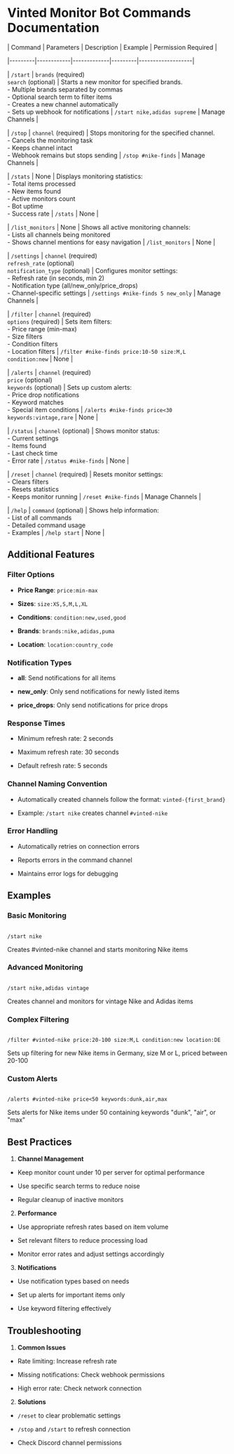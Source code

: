 # Vinted Monitor Bot Commands Documentation

  

| Command | Parameters | Description | Example | Permission Required |

|---------|------------|-------------|---------|-------------------|

| `/start` | `brands` (required)<br>`search` (optional) | Starts a new monitor for specified brands.<br>- Multiple brands separated by commas<br>- Optional search term to filter items<br>- Creates a new channel automatically<br>- Sets up webhook for notifications | `/start nike,adidas supreme` | Manage Channels |

| `/stop` | `channel` (required) | Stops monitoring for the specified channel.<br>- Cancels the monitoring task<br>- Keeps channel intact<br>- Webhook remains but stops sending | `/stop #nike-finds` | Manage Channels |

| `/stats` | None | Displays monitoring statistics:<br>- Total items processed<br>- New items found<br>- Active monitors count<br>- Bot uptime<br>- Success rate | `/stats` | None |

| `/list_monitors` | None | Shows all active monitoring channels:<br>- Lists all channels being monitored<br>- Shows channel mentions for easy navigation | `/list_monitors` | None |

| `/settings` | `channel` (required)<br>`refresh_rate` (optional)<br>`notification_type` (optional) | Configures monitor settings:<br>- Refresh rate (in seconds, min 2)<br>- Notification type (all/new_only/price_drops)<br>- Channel-specific settings | `/settings #nike-finds 5 new_only` | Manage Channels |

| `/filter` | `channel` (required)<br>`options` (required) | Sets item filters:<br>- Price range (min-max)<br>- Size filters<br>- Condition filters<br>- Location filters | `/filter #nike-finds price:10-50 size:M,L condition:new` | None |

| `/alerts` | `channel` (required)<br>`price` (optional)<br>`keywords` (optional) | Sets up custom alerts:<br>- Price drop notifications<br>- Keyword matches<br>- Special item conditions | `/alerts #nike-finds price<30 keywords:vintage,rare` | None |

| `/status` | `channel` (optional) | Shows monitor status:<br>- Current settings<br>- Items found<br>- Last check time<br>- Error rate | `/status #nike-finds` | None |

| `/reset` | `channel` (required) | Resets monitor settings:<br>- Clears filters<br>- Resets statistics<br>- Keeps monitor running | `/reset #nike-finds` | Manage Channels |

| `/help` | `command` (optional) | Shows help information:<br>- List of all commands<br>- Detailed command usage<br>- Examples | `/help start` | None |

  

## Additional Features

  

### Filter Options

-  **Price Range**: `price:min-max`

-  **Sizes**: `size:XS,S,M,L,XL`

-  **Conditions**: `condition:new,used,good`

-  **Brands**: `brands:nike,adidas,puma`

-  **Location**: `location:country_code`

  

### Notification Types

-  **all**: Send notifications for all items

-  **new_only**: Only send notifications for newly listed items

-  **price_drops**: Only send notifications for price drops

  

### Response Times

- Minimum refresh rate: 2 seconds

- Maximum refresh rate: 30 seconds

- Default refresh rate: 5 seconds

  

### Channel Naming Convention

- Automatically created channels follow the format: `vinted-{first_brand}`

- Example: `/start nike` creates channel `#vinted-nike`

  

### Error Handling

- Automatically retries on connection errors

- Reports errors in the command channel

- Maintains error logs for debugging

  

## Examples

  

### Basic Monitoring

```discord

/start nike

```

Creates #vinted-nike channel and starts monitoring Nike items

  

### Advanced Monitoring

```discord

/start nike,adidas vintage

```

Creates channel and monitors for vintage Nike and Adidas items

  

### Complex Filtering

```discord

/filter #vinted-nike price:20-100 size:M,L condition:new location:DE

```

Sets up filtering for new Nike items in Germany, size M or L, priced between 20-100

  

### Custom Alerts

```discord

/alerts #vinted-nike price<50 keywords:dunk,air,max

```

Sets alerts for Nike items under 50 containing keywords "dunk", "air", or "max"

  

## Best Practices

  

1.  **Channel Management**

- Keep monitor count under 10 per server for optimal performance

- Use specific search terms to reduce noise

- Regular cleanup of inactive monitors

  

2.  **Performance**

- Use appropriate refresh rates based on item volume

- Set relevant filters to reduce processing load

- Monitor error rates and adjust settings accordingly

  

3.  **Notifications**

- Use notification types based on needs

- Set up alerts for important items only

- Use keyword filtering effectively

  

## Troubleshooting

  

1.  **Common Issues**

- Rate limiting: Increase refresh rate

- Missing notifications: Check webhook permissions

- High error rate: Check network connection

  

2.  **Solutions**

-  `/reset` to clear problematic settings

-  `/stop` and `/start` to refresh connection

- Check Discord channel permissions
